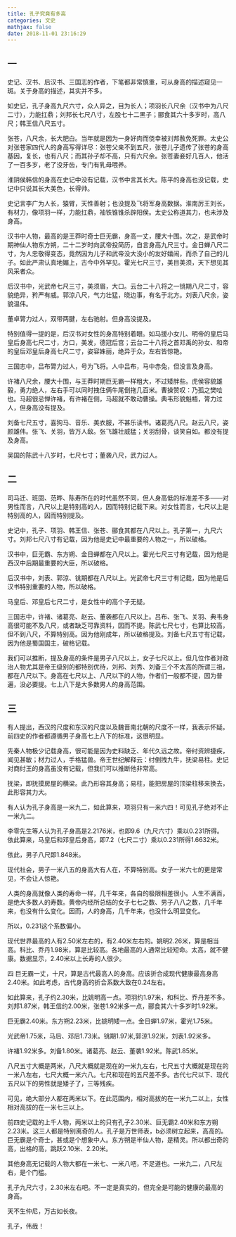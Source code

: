```yaml
---
title: 孔子究竟有多高
categories: 文史
mathjax: false
date: 2018-11-01 23:16:29
---
```

## 一

史记、汉书、后汉书、三国志的作者，下笔都非常慎重，可从身高的描述窥见一斑。关于身高的描述，其实并不多。

如史记，孔子身高九尺六寸，众人异之，目为长人；项羽长八尺余（汉书中为八尺二寸），力能扛鼎；刘邦长七尺八寸，左股七十二黑子；郦食其六十多岁时，高八尺；韩王信八尺五寸。

张苍，八尺余，长大肥白。当年就是因为一身好肉而侥幸被刘邦赦免死罪。太史公对张苍家四代人的身高写得详尽：张苍父亲不到五尺，张苍儿子遗传了张苍的身高基因，复长，也有八尺；而其孙子却不高，只有六尺余。张苍妻妾好几百人，他活了一百多岁，老了没牙齿，专门有乳母喂养。

淮阴侯韩信的身高在史记中没有记载，汉书中言其长大。陈平的身高也没记载，史记中只说其长大美色，长得帅。

史记言李广为人长，猿臂，天性善射；也没提及飞将军身高数据。淮南厉王刘长，有材力，像项羽一样，力能扛鼎，袖铁锥锥杀辟阳侯。太史公称道其力，也未涉及身高。

汉书中人物，最高的是王莽时奇士巨无霸，身高一丈，腰大十围。次之，是武帝时期神仙人物东方朔，二十二岁时向武帝投简历，自言身高九尺三寸。金日蝉八尺二寸，为人忠敬得变态，竟然因为儿子和武帝没大没小的友好嬉闹，而杀了自己的儿子。如此严肃认真地媚上，古今中外罕见。霍光七尺三寸，美目美须，天下想见其风采者众。

后汉书中，光武帝七尺三寸，美须眉，大口。云台二十八将之一铫期八尺二寸，容貌绝异，矜严有威。郭涼八尺，气力壮猛，晓边事，有名于北方。刘表八尺余，姿貌温伟。

董卓膂力过人，双带两腱，左右驰射。但身高没提及。

特别值得一提的是，后汉书对女性的身高特别着眼。如马援小女儿、明帝的皇后马皇后身高七尺二寸，方口，美发，德冠后宫；云台二十八将之首邓禹的孙女、和帝的皇后邓皇后身高七尺二寸，姿容姝丽，绝异于众，左右皆惊艳。

三国志中，吕布膂力过人，号为飞将。人中吕布，马中赤兔，但没言及身高。

许褚八尺余，腰大十围，与王莽时期巨无霸一样粗大，不过矮胖些。虎侯容貌雄毅，勇力绝人，左右手可以同时拽住俩牛尾倒拖几百米。曹操赞叹：乃孤之樊哙也。马超很忌惮许褚，有许褚在侧，马超就不敢动曹操。典韦形貌魁梧，膂力过人，但身高没有提及。

刘备七尺五寸，喜狗马、音乐、美衣服，不甚乐读书。诸葛亮八尺。赵云八尺，姿颜雄伟。张飞、关羽，皆万人敌。张飞雄壮威猛；关羽刮骨，谈笑自如。都没有提及身高。

吴国的陈武十八岁时，七尺七寸；董袭八尺，武力过人。

## 二

司马迁、班固、范晔、陈寿所在的时代虽然不同，但人身高低的标准差不多——对男性而言，八尺以上是特别高的人，因而特别记载下来。对女性而言，七尺以上是特别高的人，因而特别提及。

史记中，孔子、项羽、韩王信、张苍、郦食其都在八尺以上。孔子第一，九尺六寸。刘邦七尺八寸有记载，因为他是史记中最重要的人物之一，所以破格。

汉书中，巨无霸、东方朔、金日蝉都在八尺以上。霍光七尺三寸有记载，因为他是西汉中后期最重要的大臣，所以破格。

后汉书中，刘表、郭涼、铫期都在八尺以上。光武帝七尺三寸有记载，因为他是后汉书特别重要的人物，所以破格。

马皇后、邓皇后七尺二寸，是女性中的高个子无疑。

三国志中，许褚、诸葛亮、赵云、董袭都在八尺以上。吕布、张飞、关羽、典韦身高很可能不及八尺，或者缺乏可靠资料，因而不提。陈武七尺七寸，也算比较高，但不到八尺，不算特别高。因为他刚成年，所以破格提及。刘备七尺五寸有记载，因为他是蜀国国主，破格记载。

我们可以推断，提及身高的条件是男子八尺以上，女子七尺以上。但几位作者对政治人物尤其是帝王级别的都特别优待，刘邦、刘秀、刘备三个不太高的所谓三祖，都在八尺以下。身高在七尺以上、八尺以下的人物，作者们一般都不提，因为普遍，没必要提。七上八下是大多数男人的身高范围。

## 三

有人提出，西汉的尺度和东汉的尺度以及魏晋南北朝的尺度不一样，我表示怀疑。前四史的作者都遵循男子身高七上八下的标准，这很明显。

先秦人物极少记载身高，很可能是因为史料缺乏、年代久远之故。帝纣资辨捷疾，闻见甚敏；材力过人，手格猛兽。帝王世纪解释云：纣倒拽九牛，抚梁易柱。史记对商纣王的身高虽没有记载，但我们可以推断他非常高。

抚梁，即抚摸房屋的横梁。此乃形容其身高；易柱，能把房屋的顶梁柱移来换去，此形容其力大。

有人认为孔子身高是一米九二，如此算来，项羽只有一米六四！可见孔子绝对不止一米九二。

李零先生等人认为孔子身高是2.2176米，也即9.6（九尺六寸）乘以0.231所得。依此算来，马皇后和邓皇后身高，即7.2（七尺二寸）乘以0.231所得1.6632米。

依此，男子八尺即1.848米。

现代社会，男子一米八五的身高大有人在，不算特别高。女子一米六七的更是常见，不会让人惊艳。

人类的身高就像人类的寿命一样，几千年来，各自的极限相差很小。人生不满百，是绝大多数人的寿数。黄帝内经所总结的女子七七之数、男子八八之数，几千年来，也没有什么变化。因而，人的身高，几千年来，也没什么明显变化。

所以，0.231这个系数偏小。

现代世界最高的人有2.50米左右的，有2.40米左右的。姚明2.26米，算是相当高。科比、乔丹1.98米，算是比较高。各地最高的人通常比较短命。太高，就不健康。数据显示，2.40米以上长寿的人很少。

四
巨无霸一丈，十尺，算是古代最高人的身高。应该折合成现代健康最高身高2.40米。如此考虑，古代身高的折合系数大致在0.24左右。

如此算来，孔子约2.30米，比姚明高一点。项羽约1.97米，和科比、乔丹差不多。刘邦1.87米，韩王信约2.00米，张苍1.92米多一点，郦食其六十多岁时1.92米。

巨无霸2.40米。东方朔2.23米，比姚明矮一点。金日蝉1.97米，霍光1.75米。

光武帝1.75米，马后、邓后1.73米。铫期1.97米,郭涼1.92米，刘表1.92米多。

许褚1.92米多。刘备1.80米。诸葛亮、赵云、董袭1.92米。陈武1.85米。

八尺五寸大概是两米，八尺大概就是现在的一米九左右，七尺五寸大概就是现在的一米八左右，七尺大概一米六八。七尺和现在的五尺差不多。古代七尺以下、现代五尺以下的男性就是矮子了，三等残疾。

可见，绝大部分人都在两米以下。在此范围内，相对高拔的在一米九二以上，女性相对高拔的在一米七三以上。

前四史记载的上千人物，两米以上的只有孔子2.30米、巨无霸2.40米和东方朔2.23米。这三人都是特别离奇的人。孔子是万世师表，b必须树立起来，高高的。巨无霸是个奇士，甚或是个想象中人。东方朔是半仙人物，是精灵。所以都出奇的高，出格的高，跳跃2.10米、2.20米。

其他身高无记载的人物大都在一米七、一米八吧，不足道也。一米九二，八尺左右，是个门槛。

孔子九尺六寸，2.30米左右吧。不一定是真实的，但完全是可能的健康的最高的身高。

天不生仲尼，万古如长夜。

孔子，伟哉！